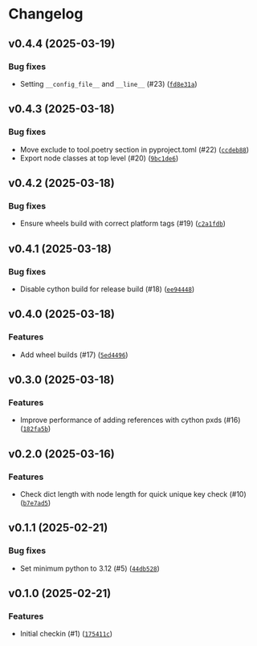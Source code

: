 # Changelog

## v0.4.4 (2025-03-19)

### Bug fixes

- Setting `__config_file__` and `__line__` (#23) ([`fd8e31a`](https://github.com/home-assistant-libs/annotatedyaml/commit/fd8e31af8c1dd01d18d5b8c33f0902ecd9c7361a))

## v0.4.3 (2025-03-18)

### Bug fixes

- Move exclude to tool.poetry section in pyproject.toml (#22) ([`ccdeb88`](https://github.com/home-assistant-libs/annotatedyaml/commit/ccdeb88900bc402c198e36ac8931ab07e6737f35))
- Export node classes at top level (#20) ([`9bc1de6`](https://github.com/home-assistant-libs/annotatedyaml/commit/9bc1de6d276adb374e213c88d5b374afccaf494e))

## v0.4.2 (2025-03-18)

### Bug fixes

- Ensure wheels build with correct platform tags (#19) ([`c2a1fdb`](https://github.com/home-assistant-libs/annotatedyaml/commit/c2a1fdbe106cf736a178355a97e32e85c6090bc7))

## v0.4.1 (2025-03-18)

### Bug fixes

- Disable cython build for release build (#18) ([`ee94448`](https://github.com/home-assistant-libs/annotatedyaml/commit/ee94448f5cc7c8d67a11eccefc863e6f500b59d8))

## v0.4.0 (2025-03-18)

### Features

- Add wheel builds (#17) ([`5ed4496`](https://github.com/home-assistant-libs/annotatedyaml/commit/5ed4496a4523416298c982c875eb2ba2aacd0730))

## v0.3.0 (2025-03-18)

### Features

- Improve performance of adding references with cython pxds (#16) ([`182fa5b`](https://github.com/home-assistant-libs/annotatedyaml/commit/182fa5b28b513a6416fc5738bae2b741b5174c03))

## v0.2.0 (2025-03-16)

### Features

- Check dict length with node length for quick unique key check (#10) ([`b7e7ad5`](https://github.com/home-assistant-libs/annotatedyaml/commit/b7e7ad5134527e9192be7dbcd24d4d9d73a0561d))

## v0.1.1 (2025-02-21)

### Bug fixes

- Set minimum python to 3.12 (#5) ([`44db528`](https://github.com/home-assistant-libs/annotatedyaml/commit/44db528d79203a70219198b4c639f073e6c7aef2))

## v0.1.0 (2025-02-21)

### Features

- Initial checkin (#1) ([`175411c`](https://github.com/home-assistant-libs/annotatedyaml/commit/175411c07a4fd684fc9067a3993fa8965320fe7e))
